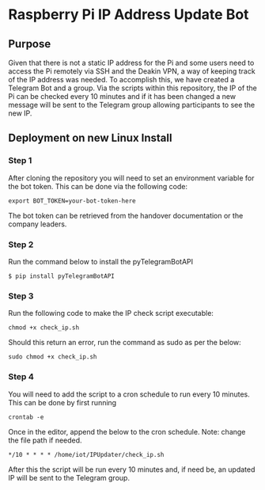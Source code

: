 # Raspberry Pi IP Address Update Bot

## Purpose

Given that there is not a static IP address for the Pi and some users need to access the Pi remotely via SSH and the Deakin VPN, a way of keeping track of the IP address was needed. 
To accomplish this, we have created a Telegram Bot and a group. Via the scripts within this repository, the IP of the Pi can be checked every 10 minutes and if it has been changed a new message will be sent to the Telegram group allowing participants to see the new IP.

## Deployment on new Linux Install

### Step 1
After cloning the repository you will need to set an environment variable for the bot token. This can be done via the following code:
```
export BOT_TOKEN=your-bot-token-here
```
The bot token can be retrieved from the handover documentation or the company leaders.

### Step 2
Run the command below to install the pyTelegramBotAPI
```
$ pip install pyTelegramBotAPI
```

### Step 3
Run the following code to make the IP check script executable:
```
chmod +x check_ip.sh
```
Should this return an error, run the command as sudo as per the below:
```
sudo chmod +x check_ip.sh
```

### Step 4
You will need to add the script to a cron schedule to run every 10 minutes. This can be done by first running
```
crontab -e
```

Once in the editor, append the below to the cron schedule. Note: change the file path if needed.
```
*/10 * * * * /home/iot/IPUpdater/check_ip.sh
```
After this the script will be run every 10 minutes and, if need be, an updated IP will be sent to the Telegram group.
